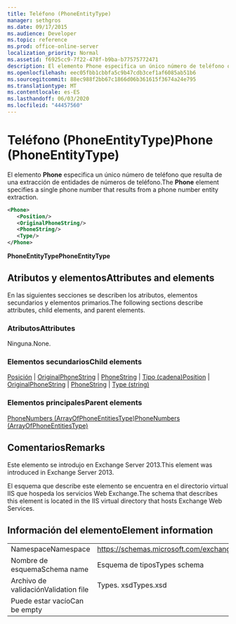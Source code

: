 ```yaml
---
title: Teléfono (PhoneEntityType)
manager: sethgros
ms.date: 09/17/2015
ms.audience: Developer
ms.topic: reference
ms.prod: office-online-server
localization_priority: Normal
ms.assetid: f6925cc9-7f22-478f-b9ba-b77575772471
description: El elemento Phone especifica un único número de teléfono que resulta de una extracción de entidades de números de teléfono.
ms.openlocfilehash: eec05fbb1cbbfa5c9b47cdb3cef1af6085ab51b6
ms.sourcegitcommit: 88ec988f2bb67c1866d06b361615f3674a24e795
ms.translationtype: MT
ms.contentlocale: es-ES
ms.lasthandoff: 06/03/2020
ms.locfileid: "44457560"
---
```

# <a name="phone-phoneentitytype"></a><span data-ttu-id="ac614-103">Teléfono (PhoneEntityType)</span><span class="sxs-lookup"><span data-stu-id="ac614-103">Phone (PhoneEntityType)</span></span>

<span data-ttu-id="ac614-104">El elemento **Phone** especifica un único número de teléfono que resulta de una extracción de entidades de números de teléfono.</span><span class="sxs-lookup"><span data-stu-id="ac614-104">The **Phone** element specifies a single phone number that results from a phone number entity extraction.</span></span> 
  
```XML
<Phone>
   <Position/>
   <OriginalPhoneString/>
   <PhoneString/>
   <Type/>
</Phone>
```

 <span data-ttu-id="ac614-105">**PhoneEntityType**</span><span class="sxs-lookup"><span data-stu-id="ac614-105">**PhoneEntityType**</span></span>
## <a name="attributes-and-elements"></a><span data-ttu-id="ac614-106">Atributos y elementos</span><span class="sxs-lookup"><span data-stu-id="ac614-106">Attributes and elements</span></span>

<span data-ttu-id="ac614-107">En las siguientes secciones se describen los atributos, elementos secundarios y elementos primarios.</span><span class="sxs-lookup"><span data-stu-id="ac614-107">The following sections describe attributes, child elements, and parent elements.</span></span>
  
### <a name="attributes"></a><span data-ttu-id="ac614-108">Atributos</span><span class="sxs-lookup"><span data-stu-id="ac614-108">Attributes</span></span>

<span data-ttu-id="ac614-109">Ninguna.</span><span class="sxs-lookup"><span data-stu-id="ac614-109">None.</span></span>
  
### <a name="child-elements"></a><span data-ttu-id="ac614-110">Elementos secundarios</span><span class="sxs-lookup"><span data-stu-id="ac614-110">Child elements</span></span>

<span data-ttu-id="ac614-111">[Posición](position.md)  |  [OriginalPhoneString](originalphonestring.md)  |  [PhoneString](phonestring.md)  |  [Tipo (cadena)](type-string.md)</span><span class="sxs-lookup"><span data-stu-id="ac614-111">[Position](position.md) | [OriginalPhoneString](originalphonestring.md) | [PhoneString](phonestring.md) | [Type (string)](type-string.md)</span></span>
  
### <a name="parent-elements"></a><span data-ttu-id="ac614-112">Elementos principales</span><span class="sxs-lookup"><span data-stu-id="ac614-112">Parent elements</span></span>

[<span data-ttu-id="ac614-113">PhoneNumbers (ArrayOfPhoneEntitiesType)</span><span class="sxs-lookup"><span data-stu-id="ac614-113">PhoneNumbers (ArrayOfPhoneEntitiesType)</span></span>](phonenumbers-arrayofphoneentitiestype.md)
  
## <a name="remarks"></a><span data-ttu-id="ac614-114">Comentarios</span><span class="sxs-lookup"><span data-stu-id="ac614-114">Remarks</span></span>

<span data-ttu-id="ac614-115">Este elemento se introdujo en Exchange Server 2013.</span><span class="sxs-lookup"><span data-stu-id="ac614-115">This element was introduced in Exchange Server 2013.</span></span>
  
<span data-ttu-id="ac614-116">El esquema que describe este elemento se encuentra en el directorio virtual IIS que hospeda los servicios Web Exchange.</span><span class="sxs-lookup"><span data-stu-id="ac614-116">The schema that describes this element is located in the IIS virtual directory that hosts Exchange Web Services.</span></span>
  
## <a name="element-information"></a><span data-ttu-id="ac614-117">Información del elemento</span><span class="sxs-lookup"><span data-stu-id="ac614-117">Element information</span></span>

|||
|:-----|:-----|
|<span data-ttu-id="ac614-118">Namespace</span><span class="sxs-lookup"><span data-stu-id="ac614-118">Namespace</span></span>  <br/> |https://schemas.microsoft.com/exchange/services/2006/types  <br/> |
|<span data-ttu-id="ac614-119">Nombre de esquema</span><span class="sxs-lookup"><span data-stu-id="ac614-119">Schema name</span></span>  <br/> |<span data-ttu-id="ac614-120">Esquema de tipos</span><span class="sxs-lookup"><span data-stu-id="ac614-120">Types schema</span></span>  <br/> |
|<span data-ttu-id="ac614-121">Archivo de validación</span><span class="sxs-lookup"><span data-stu-id="ac614-121">Validation file</span></span>  <br/> |<span data-ttu-id="ac614-122">Types. xsd</span><span class="sxs-lookup"><span data-stu-id="ac614-122">Types.xsd</span></span>  <br/> |
|<span data-ttu-id="ac614-123">Puede estar vacío</span><span class="sxs-lookup"><span data-stu-id="ac614-123">Can be empty</span></span>  <br/> ||
   

